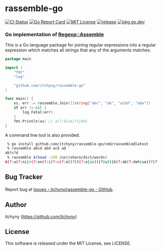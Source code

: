 # rassemble-go
[![CI Status](https://github.com/itchyny/rassemble-go/actions/workflows/ci.yaml/badge.svg?branch=main)](https://github.com/itchyny/rassemble-go/actions?query=branch:main)
[![Go Report Card](https://goreportcard.com/badge/github.com/itchyny/rassemble-go)](https://goreportcard.com/report/github.com/itchyny/rassemble-go)
[![MIT License](https://img.shields.io/badge/license-MIT-blue.svg)](https://github.com/itchyny/rassemble-go/blob/main/LICENSE)
[![release](https://img.shields.io/github/release/itchyny/rassemble-go/all.svg)](https://github.com/itchyny/rassemble-go/releases)
[![pkg.go.dev](https://pkg.go.dev/badge/github.com/itchyny/rassemble-go)](https://pkg.go.dev/github.com/itchyny/rassemble-go)

### Go implementation of [Regexp::Assemble](https://metacpan.org/pod/Regexp::Assemble)
This is a Go language package for joining regular expressions into a regular expression which matches all strings that any of the arguments matches.

```go
package main

import (
	"fmt"
	"log"

	"github.com/itchyny/rassemble-go"
)

func main() {
	xs, err := rassemble.Join([]string{"abc", "ab", "acbd", "abe"})
	if err != nil {
		log.Fatal(err)
	}
	fmt.Println(xs) // a(?:b[ce]?|cbd)
}
```

A command line tool is also provided.
```sh
 % go install github.com/itchyny/rassemble-go/cmd/rassemble@latest
 % rassemble abcd abd acd ad
ab?c?d
 % rassemble $(head -n30 /usr/share/dict/words)
A(?:a(?:ni|r(?:on(?:i(?:c(?:al)?|t(?:e|ic)))?|u))|b(?:ab(?:deh|ua))?)?|a(?:a(?:l(?:ii)?|m|rd(?:vark|wolf))?|ba(?:c(?:a(?:te|y)?|i(?:nat(?:e|ion)|s(?:cus|t))|k|tinal(?:ly)?)?)?)?
```

## Bug Tracker
Report bug at [Issues・itchyny/rassemble-go - GitHub](https://github.com/itchyny/rassemble-go/issues).

## Author
itchyny (<https://github.com/itchyny>)

## License
This software is released under the MIT License, see LICENSE.
